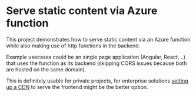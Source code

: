 # Serve static content via Azure function

This project demonstrates how to serve static content via an Azure function while also making use of http functions in the backend.

Example usecases could be an single page application (Angular, React, ..) that uses the function as its backend (skipping CORS issues because both are hosted on the same domain).

This is definitely usable for private projects, for enterprise solutions [setting up a CDN](https://marcstan.net/blog/2019/07/12/Static-websites-via-Azure-Storage-and-CDN/) to serve the frontend might be the better option.

